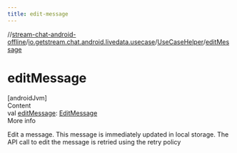 ```yaml
---
title: edit-message
---
```

//[stream-chat-android-offline](../../../index.md)/[io.getstream.chat.android.livedata.usecase](../index.md)/[UseCaseHelper](index.md)/[editMessage](editMessage.md)



# editMessage  
[androidJvm]  
Content  
val [editMessage](editMessage.md): [EditMessage](../EditMessage/index.md)  
More info  


Edit a message. This message is immediately updated in local storage. The API call to edit the message is retried using the retry policy

  



